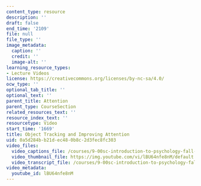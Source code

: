 ```yaml
---
content_type: resource
description: ''
draft: false
end_time: '2109'
file: null
file_type: ''
image_metadata:
  caption: ''
  credit: ''
  image-alt: ''
learning_resource_types:
- Lecture Videos
license: https://creativecommons.org/licenses/by-nc-sa/4.0/
ocw_type: ''
optional_tab_title: ''
optional_text: ''
parent_title: Attention
parent_type: CourseSection
related_resources_text: ''
resource_index_text: ''
resourcetype: Video
start_time: '1669'
title: Object Tracking and Improving Attention
uid: 0a5d284b-b21d-ec48-0b8c-2d3fec8fc303
video_files:
  video_captions_file: /courses/9-00sc-introduction-to-psychology-fall-2011/1d99982708ea5e00bab5e4fe00a6ebdc_lBU64nfe8nM.vtt
  video_thumbnail_file: https://img.youtube.com/vi/lBU64nfe8nM/default.jpg
  video_transcript_file: /courses/9-00sc-introduction-to-psychology-fall-2011/0ef16e319ca232a2e1fd9a7d43698417_lBU64nfe8nM.pdf
video_metadata:
  youtube_id: lBU64nfe8nM
---
```

